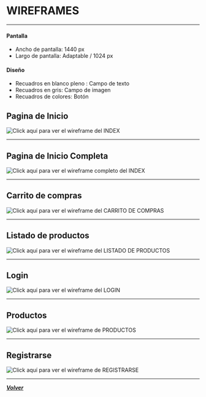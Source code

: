 # WIREFRAMES
----------------------

#### Pantalla

- Ancho de pantalla: 1440 px
- Largo de pantalla: Adaptable / 1024 px

#### Diseño

- Recuadros en blanco pleno       : Campo de texto
- Recuadros en gris: Campo de imagen
- Recuadros de colores: Botón

## Pagina de Inicio

![Click aquí para ver el wireframe del INDEX](https://raw.githubusercontent.com/emmaludue22/grupo_5_kuntur_style/main/WireFrames/Index.jpg)

----------------------

## Pagina de Inicio Completa

![Click aquí para ver el wireframe completo del INDEX](https://raw.githubusercontent.com/emmaludue22/grupo_5_kuntur_style/main/WireFrames/HomePage.jpg)

----------------------

## Carrito de compras

![Click aquí para ver el wireframe del CARRITO DE COMPRAS](https://raw.githubusercontent.com/emmaludue22/grupo_5_kuntur_style/main/WireFrames/Carrito.jpg)

-------------------

## Listado de productos

![Click aquí para ver el wireframe del LISTADO DE PRODUCTOS](https://raw.githubusercontent.com/emmaludue22/grupo_5_kuntur_style/main/WireFrames/ListaDeProductos.jpg)

-------------

## Login

![Click aquí para ver el wireframe del LOGIN](https://raw.githubusercontent.com/emmaludue22/grupo_5_kuntur_style/main/WireFrames/Login.jpg)

----

## Productos

![Click aquí para ver el wireframe de PRODUCTOS](https://raw.githubusercontent.com/emmaludue22/grupo_5_kuntur_style/main/WireFrames/Productos.jpg)

-----

## Registrarse

![Click aquí para ver el wireframe de REGISTRARSE](https://raw.githubusercontent.com/emmaludue22/grupo_5_kuntur_style/main/WireFrames/Register.jpg)


---

[***Volver***](https://github.com/emmaludue22/grupo_5_kuntur_style)

